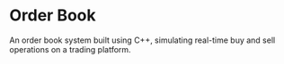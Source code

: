 # Order Book

An order book system built using C++, simulating real-time buy and sell operations on a trading platform.
